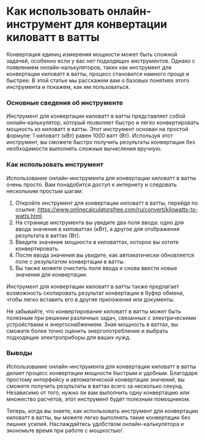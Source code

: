 Как использовать онлайн-инструмент для конвертации киловатт в ватты
===================================================================

Конвертация единиц измерения мощности может быть сложной задачей, особенно если у вас нет подходящих инструментов. Однако с появлением онлайн-калькуляторов, таких как инструмент для конвертации киловатт в ватты, процесс становится намного проще и быстрее. В этой статье мы расскажем вам о базовых понятиях этого инструмента и покажем, как им пользоваться.

### Основные сведения об инструменте

Инструмент для конвертации киловатт в ватты представляет собой онлайн-калькулятор, который позволяет быстро и легко конвертировать мощность из киловатт в ватты. Этот инструмент основан на простой формуле: 1 киловатт (кВт) равен 1000 ватт (Вт). Используя этот инструмент, вы сможете быстро получить результаты конвертации без необходимости выполнять сложные вычисления вручную.

### Как использовать инструмент

Использование онлайн-инструмента для конвертации киловатт в ватты очень просто. Вам понадобится доступ к интернету и следовать нескольким простым шагам:

1. Откройте инструмент для конвертации киловатт в ватты, перейдя по ссылке: <https://www.onlinecalculatorsfree.com/ru/convert/kilowatts-to-watts.html>.
2. На странице инструмента вы увидите два поля ввода: одно для ввода значения в киловаттах (кВт), а другое для отображения результата в ваттах (Вт).
3. Введите значение мощности в киловаттах, которое вы хотите конвертировать.
4. После ввода значения вы увидите, как автоматически обновляется поле с результатом конвертации в ватты.
5. Вы также можете очистить поля ввода и снова ввести новые значения для конвертации.

Инструмент для конвертации киловатт в ватты также предлагает возможность скопировать результат конвертации в буфер обмена, чтобы легко вставить его в другие приложения или документы.

Не забывайте, что конвертирование киловатт в ватты может быть полезным при решении различных задач, связанных с электрическими устройствами и энергоснабжением. Зная мощность в ваттах, вы сможете более точно оценить энергопотребление и выбрать подходящие электроприборы для ваших нужд.

### Выводы

Использование онлайн-инструмента для конвертации киловатт в ватты делает процесс конвертации мощности быстрым и удобным. Благодаря простому интерфейсу и автоматической конвертации значений, вы сможете получить результаты в ваттах всего за несколько секунд. Независимо от того, нужно ли вам выполнить одну конвертацию или множество расчетов, этот инструмент будет полезным помощником.

Теперь, когда вы знаете, как использовать инструмент для конвертации киловатт в ватты, вы можете легко выполнять такие конвертации без лишних усилий. Наслаждайтесь удобством онлайн-калькулятора и экономьте время при работе с мощностью!